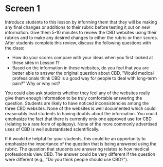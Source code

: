 # Screen 1

Introduce students to this lesson by informing them that they will be making any final changes or additions to their rubric before testing it out on new information. Give them 5-10 minutes to review the CBD websites using their rubrics and to make any desired changes to either the rubric or their scores. After students complete this review, discuss the following questions with the class:

- How do your scores compare with your ideas when you first looked at these sites in Lesson 1? 
- Based on the information in these websites, do you feel that you are better able to answer the original question about CBD, "Would medical professionals think CBD is a good way for people to deal with long-term pain?" Why or why not? 

You could also ask students whether they feel any of the websites really give them enough information to be truly comfortable answering the question. Students are likely to have noticed inconsistencies among the three CBD websites. None of the websites is well documented which could reasonably lead students to having doubts about the information. You could emphasize the fact that there is currently only one approved use for CBD (relating to a rare form of epilepsy). None of the more commonly advertised uses of CBD is well substantiated scientifically. 

If it would be helpful for your students, this could be an opportunity to emphasize the importance of the question that is being answered using the rubric. The question that students are answering relates to how medical professionals view CBD. The answer could be very different if the question were different (e.g., "Do you think people should use CBD?").